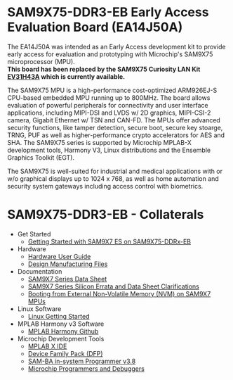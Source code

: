 # SAM9X75-DDR3-EB Early Access Evaluation Board (EA14J50A)

The EA14J50A was intended as an Early Access development kit to provide early access for evaluation and prototyping with Microchip's SAM9X75 microprocessor (MPU).  
__This board has been replaced by the SAM9X75 Curiosity LAN Kit [EV31H43A](https://www.microchip.com/en-us/development-tool/EV31H43A) which is currently available.__   

The SAM9X75 MPU is a high-performance cost-optimized ARM926EJ-S CPU-based embedded MPU running up to 800MHz.  The board allows evaluation of powerful peripherals for connectivity and user interface applications, including MIPI-DSI and LVDS w/ 2D graphics, MIPI-CSI-2 camera, Gigabit Ethernet w/ TSN and CAN-FD.  The MPUs offer advanced security functions, like tamper detection, secure boot, secure key stoarge, TRNG, PUF as well as higher-performance crypto accelerators for AES and SHA.  The SAM9X75 series is supported by Microchip MPLAB-X development tools, Harmony V3, Linux distributions and the Ensemble Graphics Toolkit (EGT).  

The SAM9X75 is well-suited for industrial and medical applications with or w/o graphical displays up to 1024 x 768,  as well as home automation and security system gateways including access control with biometrics.  

# SAM9X75-DDR3-EB - Collaterals
* Get Started
  * [Getting Started with SAM9X7 ES on SAM9X75-DDRx-EB](Documents/Application%20Notes)
* Hardware
  * [Hardware User Guide](Documents/Hardware%20User%20Guide/)
  * [Design Manufacturing Files](Hardware/)
* Documentation
  * [SAM9X7 Series Data Sheet](https://ww1.microchip.com/downloads/aemDocuments/documents/MPU32/ProductDocuments/DataSheets/SAM9X7-Series-DS60001813.pdf)
  * [SAM9X7 Series Silicon Errata and Data Sheet Clarifications](https://ww1.microchip.com/downloads/aemDocuments/documents/MPU32/ProductDocuments/Errata/SAM9X7-Series-Silicon-Errata-and-Data-Sheet-Clarifications-DS80001082.pdf)
  * [Booting from External Non-Volatile Memory (NVM) on SAM9X7 MPUs](https://ww1.microchip.com/downloads/aemDocuments/documents/MPU32/ApplicationNotes/ApplicationNotes/AN4971-Booting-from-External-Non-Volatile-Memory-%28NVM%29-on-SAM9X7-MPUs-DS00004971.pdf)
* Linux Software
  * [Linux Getting Started](Software/Linux/)
* MPLAB Harmony v3 Software
  * [MPLAB Harmony Github](https://github.com/Microchip-MPLAB-Harmony)
* Microchip Development Tools
  * [MPLAB X IDE](https://www.microchip.com/en-us/tools-resources/develop/mplab-x-ide)
  * [Device Family Pack (DFP)](https://packs.download.microchip.com/#collapse-Microchip-SAM9X7-DFP-pdsc)
  * [SAM-BA in-system Programmer v3.8](https://www.microchip.com/en-us/development-tool/SAM-BA-IN-SYSTEM-PROGRAMMER)
  * [Microchip Programmers and Debuggers](https://www.microchip.com/en-us/tools-resources/debug/programmers-debuggers)
